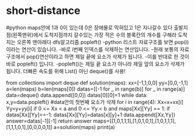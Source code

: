 # short-distance
#python
maps안에 1과 0이 있는데 0은 장애물로 막혀있고 1은 지나갈수 있다 출발지점(왼쪽맨위)에서 도착지점까지 갈수있는 가장 적은 수의 블록칸의 개수를 구해라 도착지는 오른쪽 맨아래다
dfs알고리즘
popleft()
-python 리스트 자료구조를 보면 pop(i) 이라는 연산이 있습니다.
-바로 i번째 인덱스를 삭제하는 연산입니다.
-원래 보통의 자료구조에서 pop()연산이라고 하면 제일 끝에 요소가 삭제가 됩니다.
-이를 반대로 한 것이 바로 popleft() 입니다.
-popleft()는 제일 끝 요소가 아니라 제일 앞의 요소가 삭제가 됩니다.
더빠른 속도를 위해 List() 아닌 deque()를 사용!


from collections import deque
def solution(maps):
    xx=[-1,1,0,0]
    yy=[0,0,-1,1]
    a=len(maps)
    b=len(maps[0])
    datas=[[-1 for _ in range(b)] for _ in range(a)]  
    data=deque()
    data.append([0,0])
    datas[0][0]=1
    while data:
       x,y=data.popleft() #data안의 첫번째 요소가 삭제
       for i in range(4):
            Xx=x+xx[i]
            Yy=y+yy[i]
            if 0 <= Xx < a and 0 <= Yy < b and maps[Xx][Yy] == 1:
                if datas[Xx][Yy]==-1:
                    datas[Xx][Yy]=datas[x][y]+1
                    data.append([Xx,Yy])
    answer=datas[-1][-1]
    return answer
maps=[[1,0,1,1,1],[1,0,1,0,1],[1,0,1,1,1],[1,1,1,0,1],[0,0,0,0,1]]
a=solution(maps)
print(a)
